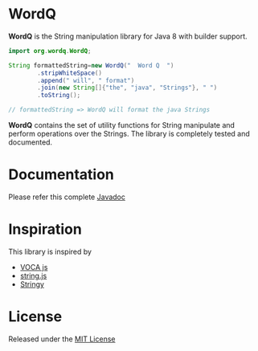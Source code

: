 # WordQ

**WordQ** is the String manipulation library for Java 8 with builder support.

```java
import org.wordq.WordQ;

String formattedString=new WordQ("  Word Q  ")
        .stripWhiteSpace()
        .append(" will", " format")
        .join(new String[]{"the", "java", "Strings"}, " ")
        .toString();

// formattedString => WordQ will format the java Strings
```

**WordQ** contains the set of utility functions for String manipulate and perform operations over the Strings. The library is completely tested and documented.
 
 # Documentation
 Please refer this complete [Javadoc](https://vikneswaran20.github.io/wordq/javadocs/)

# Inspiration
This library is inspired by 
- [VOCA js](https://vocajs.com)
- [string.js](https://github.com/jprichardson/string.js)
- [Stringy](https://github.com/danielstjules/Stringy)

# License
Released under the [MIT License](https://github.com/vikneswaran20/wordq/blob/master/LICENSE)